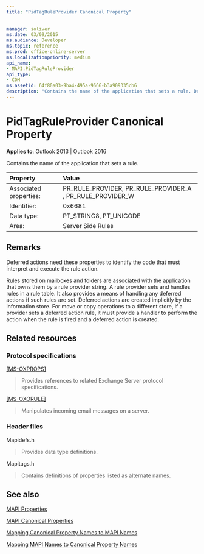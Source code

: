 ```yaml
---
title: "PidTagRuleProvider Canonical Property"
 
 
manager: soliver
ms.date: 03/09/2015
ms.audience: Developer
ms.topic: reference
ms.prod: office-online-server
ms.localizationpriority: medium
api_name:
- MAPI.PidTagRuleProvider
api_type:
- COM
ms.assetid: 64f80a03-9ba4-495a-9666-b3a909335cb6
description: "Contains the name of the application that sets a rule. Deferred actions need these properties to identify the code that must interpret and execute the rule action."
---
```


# PidTagRuleProvider Canonical Property

  
  
**Applies to**: Outlook 2013 | Outlook 2016 
  
Contains the name of the application that sets a rule.
  
|Property |Value |
|:-----|:-----|
|Associated properties:  <br/> |PR_RULE_PROVIDER, PR_RULE_PROVIDER_A , PR_RULE_PROVIDER_W  <br/> |
|Identifier:  <br/> |0x6681  <br/> |
|Data type:  <br/> |PT_STRING8, PT_UNICODE  <br/> |
|Area:  <br/> |Server Side Rules  <br/> |
   
## Remarks

Deferred actions need these properties to identify the code that must interpret and execute the rule action.
  
Rules stored on mailboxes and folders are associated with the application that owns them by a rule provider string. A rule provider sets and handles rules in a rule table. It also provides a means of handling any deferred actions if such rules are set. Deferred actions are created implicitly by the information store. For move or copy operations to a different store, if a provider sets a deferred action rule, it must provide a handler to perform the action when the rule is fired and a deferred action is created.
  
## Related resources

### Protocol specifications

[[MS-OXPROPS]](https://msdn.microsoft.com/library/f6ab1613-aefe-447d-a49c-18217230b148%28Office.15%29.aspx)
  
> Provides references to related Exchange Server protocol specifications.
    
[[MS-OXORULE]](https://msdn.microsoft.com/library/70ac9436-501e-43e2-9163-20d2b546b886%28Office.15%29.aspx)
  
> Manipulates incoming email messages on a server.
    
### Header files

Mapidefs.h
  
> Provides data type definitions.
    
Mapitags.h
  
> Contains definitions of properties listed as alternate names.
    
## See also



[MAPI Properties](mapi-properties.md)
  
[MAPI Canonical Properties](mapi-canonical-properties.md)
  
[Mapping Canonical Property Names to MAPI Names](mapping-canonical-property-names-to-mapi-names.md)
  
[Mapping MAPI Names to Canonical Property Names](mapping-mapi-names-to-canonical-property-names.md)

